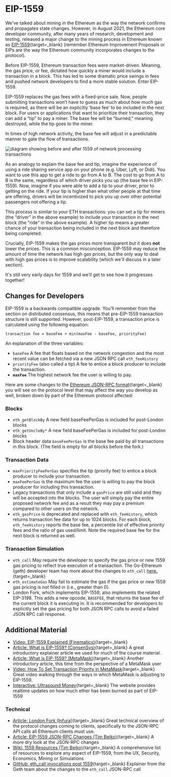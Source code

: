   EIP-1559
========

  We've talked about mining in the Ethereum as the way the network confirms and propagates state changes. However, in August 2021, the Ethereum core developer community, after many years of research, development and testing, released a major change to the mining process in Ethereum known as [EIP-1559](https://eips.ethereum.org/EIPS/eip-1559){target=_blank} (remember Ethereum Improvement Proposals or EIPs are the way the Ethereum community incorporates changes to the protocol).

 Before EIP-1559, Ethereum transaction fees were market-driven. Meaning, the gas price, or fee, dictated how quickly a miner would include a transaction in a block. This has led to some dramatic price swings in fees and pushed network developers to find a more stable solution. Enter EIP-1559.

 EIP-1559 replaces the gas fees with a fixed-price sale. Now, people submitting transactions won’t have to guess as much about how much gas is required, as there will be an explicitly ‘base fee’ to be included in the next block. For users or applications that want to prioritize their transaction, they can add a “tip” to pay a miner. The base fee will be "burned," meaning destroyed, while the tip goes to the miner.

 In times of high network activity, the base fee will adjust in a predictable manner to gate the flow of transactions. 

 ![diagram showing before and after 1559 of network processing transactions](../../../img/S01/1559.png)

 As an analogy to explain the base fee and tip, imagine the experience of using a ride sharing service app on your phone (e.g. Uber, Lyft, or Didi). You want to use this app to get a ride to go from A to B. The cost to go from A to B is the same, regardless of which driver picks you up (the base fee in EIP-1559). Now, imagine if you were able to add a tip to your driver, prior to getting on the ride. If your tip is higher than what other people at that time are offering, drivers will be incentivized to pick you up over other potential passengers not offering a tip.

 This process is similar to your ETH transactions: you can set a tip for miners (the “driver” in the above example) to include your transaction in the next block (the “ride” in the above example). A higher tip means a greater chance of your transaction being included in the next block and therefore being completed.

 Crucially, EIP-1559 makes the gas prices more transparent but it does **not** lower the prices. This is a common misconception. EIP-1559 may reduce the amount of time the network has high gas prices, but the only way to deal with high gas prices is to improve scalability (which we'll discuss in a later section).

 It's still very early days for 1559 and we'll get to see how it progresses together!

 Changes for Developers
----------------------

 EIP-1559 is a backwards compatible upgrade. You'll remember from the section on distributed consensus, this means that pre-EIP-1559 transaction structure is still supported. However, post-EIP-1559, a transaction price is calculated using the following equation: 
```
transaction fee = baseFee + min(maxFee - baseFee, priorityFee)
```
An explanation of the three variables: 
* `baseFee` A fee that floats based on the network congestion and the most recent value can be fetched via a new JSON RPC call `eth_feeHistory`
* `priorityFee` (also called a tip) A fee to entice a block producer to include the transaction.
* **`maxFee`** The highest network fee the user is willing to pay.

Here are some changes to the [Ethereum JSON-RPC format](https://eth.wiki/json-rpc/API){target=_blank} you will see on the protocol level that may affect the way you develop as well, broken down by part of the Ethereum protocol affected:

### Blocks

* `eth_getBlockBy` A new field baseFeePerGas is included for post-London blocks
* `eth_getUncleBy*` A new field baseFeePerGas is included for post-London blocks
* Block header data `baseFeePerGas` is the base fee paid by all transactions in this block. (The field is empty for all blocks before the fork.)

### Transaction Data

* `maxPriorityFeePerGas` specifies the tip (priority fee) to entice a block producer to include your transaction.
* `maxFeePerGas` is the maximum fee the user is willing to pay the block producer for including this transaction.
* Legacy transactions that only include a `gasPrice` are still valid and they will be accepted into the blocks. The user will simply pay the entire proposed network fee and as a result they may pay a premium compared to other users on the network.
* `eth_gasPrice` is deprecated and replaced with `eth_feeHistory`, which returns transaction fee data for up to 1024 blocks. For each block, `eth_feeHistory` reports the base fee, a percentile list of effective priority fees and the ratio of gas used/limit. Note the required base fee for the next block is returned as well.

### Transaction Simulation

 * `eth_call` May require the developer to specify the gas price or new 1559 gas pricing to reflect true execution of a transaction. The Go-Ethereum (geth) developer team has more about the changes to `eth_call` [here.](https://github.com/ethereum/go-ethereum/pull/23027){target=_blank}
* `eth_estimateGas` May fail to estimate the gas if the gas price or new 1559 gas pricing is not filled in (i.e., greater than 0).
* London Fork, which implements EIP-1559, also implements the related EIP-3198. This adds a new opcode, `BASEFEE`, that returns the base fee of the current block it is executing in. It is recommended for developers to explicitly set the gas pricing for both JSON RPC calls to avoid a failed JSON RPC call response.

 Additional Material
-------------------

 * [Video: EIP-1559 Explained (Finematics)](https://youtu.be/MGemhK9t44Q){target=_blank}
* [Article: What is EIP-1559? (ConsenSys)](https://consensys.net/blog/quorum/what-is-eip-1559-how-will-it-change-ethereum/){target=_blank} A great introductory explainer article we used for much of the course material.
* [Article: What is EIP-1559? (MetaMask)](https://metamask.io/1559){target=_blank} Another introductory article, this time from the perspective of a MetaMask user
* [Video: How To Set Transaction Priority in MetaMask](https://www.youtube.com/watch?v=gsfJywNxpi4){target=_blank} Great video walking through the ways in which MetaMask is adjusting to EIP-1559.
* [Interactive: Ultrasound Money](https://ultrasound.money/){target=_blank} The website provides realtime updates on how much ether has been burned as part of EIP-1559

 ### Technical

 * [Article: London Fork (Infura)](https://blog.infura.io/london-fork/){target=_blank} Great technical overview of the protocol changes coming to clients, specifically to the JSON-RPC API calls all Ethereum clients must use.
* [Article: EIP-1559 JSON-RPC Changes (Tim Beiko)](https://hackmd.io/@timbeiko/1559-json-rpc){target=_blank} A more dry look at the JSON-RPC changes
* [Wiki: 1559 Resources (Tim Beiko)](https://hackmd.io/@timbeiko/1559-resources){target=_blank} A comprehensive list of resources to explore any aspect of EIP-1559, from the UX, Security, Economics, Mining or Simulations
* [GitHub: eth\_call invocations post 1559](https://github.com/ethereum/go-ethereum/pull/23027){target=_blank} Explainer from the Geth team about the changes to the `eth_call` JSON-RPC call

   
